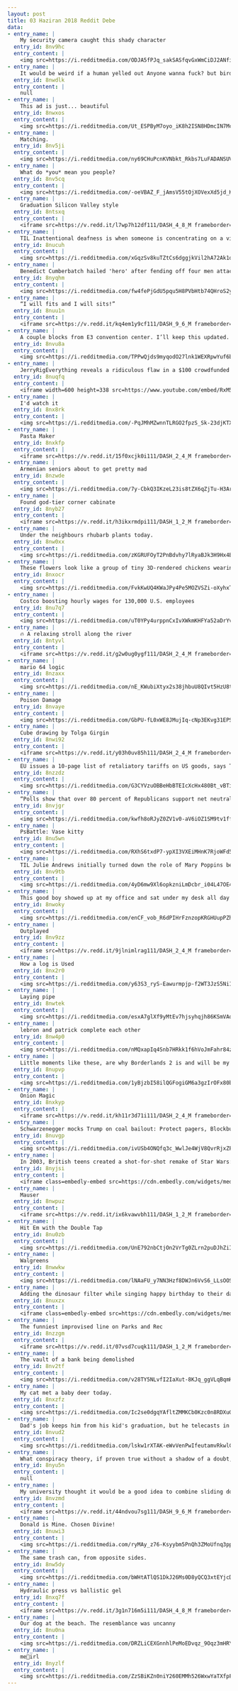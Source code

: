 ```yaml
---
layout: post
title: 03 Haziran 2018 Reddit Debe
data:
- entry_name: |
    My security camera caught this shady character
  entry_id: 8nv9hc
  entry_content: |
    <img src=https://i.redditmedia.com/ODJA5fPJq_sakSASfqvGxWmCiDJ2ANfiXxx8qhxpbDQ.jpg?s=ae5c05733783e687f65536c2c9b28945 frameborder=0>
- entry_name: |
    It would be weird if a human yelled out Anyone wanna fuck? but birds do it all day and nobody cares.
  entry_id: 8nwdlk
  entry_content: |
    null
- entry_name: |
    This ad is just... beautiful
  entry_id: 8nwxos
  entry_content: |
    <img src=https://i.redditmedia.com/Ut_ESPByM7oyo_iK8h2ISN8HDmcIN7McOaXti0JAECE.jpg?s=5aca06c38c583516c9443818764bef5f frameborder=0>
- entry_name: |
    Matching.
  entry_id: 8nv5ji
  entry_content: |
    <img src=https://i.redditmedia.com/ny69CHuPcnKVNbkt_Rkbs7LuFADANSUVISgtpwL-P8U.jpg?s=147e900a5ab84d70e6989a7ae9118864 frameborder=0>
- entry_name: |
    What do *you* mean you people?
  entry_id: 8nv5cq
  entry_content: |
    <img src=https://i.redditmedia.com/-oeVBAZ_F_jAmsV55tOjXOVexXd5jd_K4KmTbs931JI.jpg?s=09f9defa340523326f5a3b97b745de4b frameborder=0>
- entry_name: |
    Graduation Silicon Valley style
  entry_id: 8ntsxq
  entry_content: |
    <iframe src=https://v.redd.it/l7wp7h12df111/DASH_4_8_M frameborder=0></iframe>
- entry_name: |
    TIL Inattentional deafness is when someone is concentrating on a visual task like reading, playing games, or watching television and are unresponsive to you talking, they aren't ignoring you necessarily, they may not be hearing you at all.
  entry_id: 8nucuh
  entry_content: |
    <img src=https://i.redditmedia.com/xGqzSv8kuTZtCs6dggjkVil2hA72Ak1oPlDxOPDI64w.jpg?s=fe9cf43e4aabc7f7e04665eec0555f84 frameborder=0>
- entry_name: |
    Benedict Cumberbatch hailed 'hero' after fending off four men attacking Deliveroo cyclist
  entry_id: 8nyqhm
  entry_content: |
    <img src=https://i.redditmedia.com/fw4fePjGdU5pqu5H8PVbHtb74QHroS2yg7KCmHD8bd4.jpg?s=96df8f8af230902c4cd2bdb6abc404af frameborder=0>
- entry_name: |
    “I will fits and I will sits!”
  entry_id: 8nuu1n
  entry_content: |
    <iframe src=https://v.redd.it/kq4em1y9cf111/DASH_9_6_M frameborder=0></iframe>
- entry_name: |
    A couple blocks from E3 convention center. I’ll keep this updated. Stay tuned!
  entry_id: 8nvu8a
  entry_content: |
    <img src=https://i.redditmedia.com/TPPwQjds9myqodO27lnk1WEXRpwYuf6bR1hwGaWS1mY.jpg?s=11a07db91903e6cb4abb2a675f9de4d9 frameborder=0>
- entry_name: |
    JerryRigEverything reveals a ridiculous flaw in a $100 crowdfunded smart lock
  entry_id: 8nuqfq
  entry_content: |
    <iframe width=600 height=338 src=https://www.youtube.com/embed/RxM55DNS9CE?feature=oembed&enablejsapi=1 frameborder=0 allow=autoplay; encrypted-media allowfullscreen></iframe>
- entry_name: |
    I'd watch it
  entry_id: 8nx8rk
  entry_content: |
    <img src=https://i.redditmedia.com/-PqJMhMZwnnTLRGO2fpzS_Sk-23djKTX6kT2PowKVNM.jpg?s=06234634d62d7b9f2a623508e7332944 frameborder=0>
- entry_name: |
    Pasta Maker
  entry_id: 8nxkfp
  entry_content: |
    <iframe src=https://v.redd.it/15f0xcjk0i111/DASH_2_4_M frameborder=0></iframe>
- entry_name: |
    Armenian seniors about to get pretty mad
  entry_id: 8nzwde
  entry_content: |
    <img src=https://i.redditmedia.com/7y-CbkQ3IKzeL23is8tZX6qZjTu-H3ArHjmMPlaMXOE.jpg?s=7e9026026f57d0f57371eed9a15abaca frameborder=0>
- entry_name: |
    Found god-tier corner cabinate
  entry_id: 8nyb27
  entry_content: |
    <iframe src=https://v.redd.it/h3ikxrmdpi111/DASH_1_2_M frameborder=0></iframe>
- entry_name: |
    Under the neighbours rhubarb plants today.
  entry_id: 8nw0xx
  entry_content: |
    <img src=https://i.redditmedia.com/zKGRUFOyT2PnBdvhy7lRyaBJk3H9Hx4B1DGkWIbjrdI.jpg?s=884b5601eecef4311eeb58cecb4e8b87 frameborder=0>
- entry_name: |
    These flowers look like a group of tiny 3D-rendered chickens wearing glasses and holding a cake
  entry_id: 8nxocr
  entry_content: |
    <img src=https://i.redditmedia.com/FvkKwUQ4KWaJPy4Pe5MOZVSZi-oXyhxTObpFgUIl1SE.jpg?s=09a09531fc9d52170f927f6dcca46cdd frameborder=0>
- entry_name: |
    Costco boosting hourly wages for 130,000 U.S. employees
  entry_id: 8nu7q7
  entry_content: |
    <img src=https://i.redditmedia.com/uT0YPy4urppnCxIvXWkmKHFYa52aDrYvmeMQB6H9tNA.jpg?s=8290258e1741218157af7e6befb1a714 frameborder=0>
- entry_name: |
    🔥 A relaxing stroll along the river
  entry_id: 8ntyvl
  entry_content: |
    <iframe src=https://v.redd.it/g2w0ug0ygf111/DASH_2_4_M frameborder=0></iframe>
- entry_name: |
    mario 64 logic
  entry_id: 8nzaxx
  entry_content: |
    <img src=https://i.redditmedia.com/nE_KWubiXtyx2s38jhbuU8QIvt5HzU8tOzmRhcN5GU0.jpg?s=0a2aa39e5470b5c19a58d67fe8bc0b4e frameborder=0>
- entry_name: |
    Poison Damage
  entry_id: 8nvaye
  entry_content: |
    <img src=https://i.redditmedia.com/GbPU-fL0xWE8JMujIq-cNp3EKvg31EPSk-H69WDYdHA.jpg?s=0e4842e12789367301cdaa4bf2252792 frameborder=0>
- entry_name: |
    Cube drawing by Tolga Girgin
  entry_id: 8nwi92
  entry_content: |
    <iframe src=https://v.redd.it/y03h0uv85h111/DASH_2_4_M frameborder=0></iframe>
- entry_name: |
    EU issues a 10-page list of retaliatory tariffs on US goods, says Trump is playing a 'dangerous game'
  entry_id: 8nzzdz
  entry_content: |
    <img src=https://i.redditmedia.com/G3CYVzuOBBeHbBTEIcXcHx480Bt_vBTibTTB2FFejqY.jpg?s=fc9281816f9c75bf9be0eeda4c4efb29 frameborder=0>
- entry_name: |
    “Polls show that over 80 percent of Republicans support net neutrality, while Democrat support is even higher, because almost everyone now knows that the internet is a prime part of our constitutional right to free speech.”
  entry_id: 8nvjgr
  entry_content: |
    <img src=https://i.redditmedia.com/kwfh8oRJyZ0ZV1v0-aV6iOZ1SM9tv1ffrnH6mdxrlpw.jpg?s=f7e10ad51ef099764aba0936858eb564 frameborder=0>
- entry_name: |
    PsBattle: Vase kitty
  entry_id: 8nu5wn
  entry_content: |
    <img src=https://i.redditmedia.com/RXhS6txdP7-ypXI3VXEiMHnK7RjoWFd5FLFnRYOcdt4.jpg?s=c0902a7ef2011bccd5f4988398c65fed frameborder=0>
- entry_name: |
    TIL Julie Andrews initially turned down the role of Mary Poppins because of her pregnancy. Walt Disney however insisted, saying we'll wait for you.
  entry_id: 8nv9tb
  entry_content: |
    <img src=https://i.redditmedia.com/4yD6mw9Xl6opkzniLmDcbr_i04L47OE4L8Vk4Hn_epQ.jpg?s=69aedc166bb54b399d9e960b6d82caa3 frameborder=0>
- entry_name: |
    This good boy showed up at my office and sat under my desk all day
  entry_id: 8nwoky
  entry_content: |
    <img src=https://i.redditmedia.com/enCF_vob_R6dPIHrFznzopKRGHUupPZhn7zqbkEeGk4.jpg?s=e13d495289f20451d7ea54121a1c7972 frameborder=0>
- entry_name: |
    Outplayed
  entry_id: 8nv9zz
  entry_content: |
    <iframe src=https://v.redd.it/9jlnimlrag111/DASH_2_4_M frameborder=0></iframe>
- entry_name: |
    How a log is Used
  entry_id: 8nx2r0
  entry_content: |
    <img src=https://i.redditmedia.com/y63S3_ryS-Eawurmpjp-f2WT3JzS5Ni1q4x_Sod1oFA.jpg?s=f43a88e2bc84f26e381d4feda7b6acf2 frameborder=0>
- entry_name: |
    Laying pipe
  entry_id: 8nwtek
  entry_content: |
    <img src=https://i.redditmedia.com/esxA7glXf9yMtEv7hjsyhqjh86KSmVAokz0Kwbulrd4.jpg?s=ec4188a57d7ad6dcc61a62575acd84f3 frameborder=0>
- entry_name: |
    lebron and patrick complete each other
  entry_id: 8nw4p0
  entry_content: |
    <img src=https://i.redditmedia.com/nMQxapIq4Snb7HRkk1f6hVoJmFahr84z45hZWQfWZVs.jpg?s=e303485112f1d3d5e3fc95c41049fdb4 frameborder=0>
- entry_name: |
    Little moments like these, are why Borderlands 2 is and will be my favourite game forever <3
  entry_id: 8nupvp
  entry_content: |
    <img src=https://i.redditmedia.com/1yBjzbI58ilQGFogiGM6a3gzIrOFx80bppzrD9Rlaus.png?s=aae50afb470bd6f8f6cb3a6b06f76933 frameborder=0>
- entry_name: |
    Onion Magic
  entry_id: 8nxkyp
  entry_content: |
    <iframe src=https://v.redd.it/kh11r3d71i111/DASH_2_4_M frameborder=0></iframe>
- entry_name: |
    Schwarzenegger mocks Trump on coal bailout: Protect pagers, Blockbuster too
  entry_id: 8nuvgp
  entry_content: |
    <img src=https://i.redditmedia.com/ivUSb4ONQfq3c_WwlJe4WjV8QvrRjxZFCEjUqZDCK8A.jpg?s=e407385fa51660cc23ced44abd60983c frameborder=0>
- entry_name: |
    In 2003, British teens created a shot-for-shot remake of Star Wars: A New Hope using household items. Many of the characters are inexplicably wearing rabbit masks. It's over 6 years old and currently has 351 views.
  entry_id: 8nyjsi
  entry_content: |
    <iframe class=embedly-embed src=https://cdn.embedly.com/widgets/media.html?src=https%3A%2F%2Fplayer.vimeo.com%2Fvideo%2F41210663%3Fapp_id%3D122963&dntp=1&url=https%3A%2F%2Fvimeo.com%2F41210663&image=https%3A%2F%2Fi.vimeocdn.com%2Fvideo%2F285426366_640.jpg&key=522baf40bd3911e08d854040d3dc5c07&type=text%2Fhtml&schema=vimeo width=600 height=338 scrolling=no frameborder=0 allowfullscreen></iframe>
- entry_name: |
    Mauser
  entry_id: 8nwpuz
  entry_content: |
    <iframe src=https://v.redd.it/ix6kvawvbh111/DASH_1_2_M frameborder=0></iframe>
- entry_name: |
    Hit Em with the Double Tap
  entry_id: 8nu0zb
  entry_content: |
    <img src=https://i.redditmedia.com/UnE792nbCtjOn2VrTg0ZLrn2puDJhZiIUrfBmI29Q6g.jpg?s=ffe05d0dbfda5d684116bc2696ef9d88 frameborder=0>
- entry_name: |
    Walgreens
  entry_id: 8nwwkw
  entry_content: |
    <img src=https://i.redditmedia.com/lNAaFU_y7NN3Hzf8DWJn6VvS6_LLsOOS6njrGj1IgGE.jpg?s=56661aa9ef249bdb4a8e064491ca654a frameborder=0>
- entry_name: |
    Adding the dinosaur filter while singing happy birthday to their dad and it went horribly wrong
  entry_id: 8nuxzx
  entry_content: |
    <iframe class=embedly-embed src=https://cdn.embedly.com/widgets/media.html?src=https%3A%2F%2Fgfycat.com%2Fifr%2FFemaleForthrightFinch&url=https%3A%2F%2Fgfycat.com%2Ffemaleforthrightfinch&image=https%3A%2F%2Fthumbs.gfycat.com%2FFemaleForthrightFinch-size_restricted.gif&key=2aa3c4d5f3de4f5b9120b660ad850dc9&type=text%2Fhtml&schema=gfycat width=324 height=640 scrolling=no frameborder=0 allowfullscreen></iframe>
- entry_name: |
    The funniest improvised line on Parks and Rec
  entry_id: 8nzzgm
  entry_content: |
    <iframe src=https://v.redd.it/07vsd7cuqk111/DASH_1_2_M frameborder=0></iframe>
- entry_name: |
    The vault of a bank being demolished
  entry_id: 8nv2tf
  entry_content: |
    <img src=https://i.redditmedia.com/v28TY5NLvfI2IaXut-8KJq_ggVLqBqmHSMrn1-kzlH0.jpg?s=9ab35b35f13f6f96f4bc78e6e189cc49 frameborder=0>
- entry_name: |
    My cat met a baby deer today.
  entry_id: 8nxzfz
  entry_content: |
    <img src=https://i.redditmedia.com/Ic2se0dgqYAfltZMMKCb0Kzc0n8RDXuGqs48OAIJor4.jpg?s=4ff2fa8a210f53530ba1b1971e53f37d frameborder=0>
- entry_name: |
    Dad's job keeps him from his kid's graduation, but he telecasts in (from space)
  entry_id: 8nvud2
  entry_content: |
    <img src=https://i.redditmedia.com/lskw1rXTAK-eWvVenPwIfeutamvRkwlCTbq-5uYHJ3Q.jpg?s=be918840c4548381e2e731c225e1eae6 frameborder=0>
- entry_name: |
    What conspiracy theory, if proven true without a shadow of a doubt, would cause the most chaos in less than 24 hours?
  entry_id: 8nyu5n
  entry_content: |
    null
- entry_name: |
    My university thought it would be a good idea to combine sliding doors with revolving doors.
  entry_id: 8nvzmd
  entry_content: |
    <iframe src=https://v.redd.it/44ndvou7sg111/DASH_9_6_M frameborder=0></iframe>
- entry_name: |
    Donald is Mine. Chosen Divine!
  entry_id: 8nuwi3
  entry_content: |
    <img src=https://i.redditmedia.com/ryMAy_z76-Ksyybm5PnQh3ZMoUfnq3ppTvFDwoTzxCs.png?s=2070c02c0f4e7fba5315b9ea02d2b390 frameborder=0>
- entry_name: |
    The same trash can, from opposite sides.
  entry_id: 8nw5dy
  entry_content: |
    <img src=https://i.redditmedia.com/bWHtATlQS1DkJ26Ms0D8yQCQ3xtEYjcDdpc943g47Y4.jpg?s=8b35af855fc3b533c014bf5949de336e frameborder=0>
- entry_name: |
    Hydraulic press vs ballistic gel
  entry_id: 8nxq7f
  entry_content: |
    <iframe src=https://v.redd.it/3g1n716m5i111/DASH_4_8_M frameborder=0></iframe>
- entry_name: |
    Our dog at the beach. The resemblance was uncanny
  entry_id: 8nu0na
  entry_content: |
    <img src=https://i.redditmedia.com/DRZLiCEXGnnhlPeMoEDvqz_9Oqz3mHRYiW8TmICOnX4.jpg?s=157b1e22dee27547c7d0c60c1f64a1e5 frameborder=0>
- entry_name: |
    me🎉irl
  entry_id: 8nyzlf
  entry_content: |
    <img src=https://i.redditmedia.com/ZzSBiKZn0niY260EMMh526WxwYaTXfpFYATs8ec4VeQ.jpg?s=83fdea06dd90e75b2811ab4f871aaedf frameborder=0>
---
```


